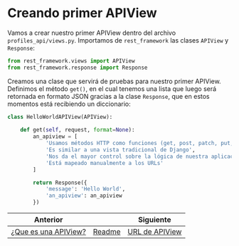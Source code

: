 # Creando primer APIView

Vamos a crear nuestro primer APIView dentro del archivo `profiles_api/views.py`. Importamos de `rest_framework` las clases `APIView` y `Response`:

```py
from rest_framework.views import APIView
from rest_framework.response import Response
```

Creamos una clase que servirá de pruebas para nuestro primer APIView. Definimos el método `get()`, en el cual tenemos una lista que luego será retornada en formato JSON gracias a la clase `Response`, que en estos momentos está recibiendo un diccionario:

```py
class HelloWorldAPIView(APIView):
    
    def get(self, request, format=None):
        an_apiview = [
            'Usamos métodos HTTP como funciones (get, post, patch, put, delete)',
            'Es similar a una vista tradicional de Django',
            'Nos da el mayor control sobre la lógica de nuestra aplicación',
            'Está mapeado manualmente a los URLs'
        ]

        return Response({
            'message': 'Hello World',
            'an_apiview': an_apiview
        })
```

| Anterior |                        | Siguiente                                   |
| -------- | ---------------------- | ------------------------------------------- |
| [¿Que es una APIView?](08_Que_es_APIView.md) | [Readme](../../README.md) | [URL de APIView](10_URL_APIView.md) |

